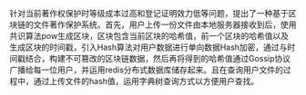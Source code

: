 针对当前著作权保护时等级成本过高和登记证明效力低等问题，提出了一种基于区块链的文件著作保护系统。首先，用户上传一份文件由本地服务器接收到后，使用共识算法pow生成区块，区块包含当前区块的哈希值，前一个区块的哈希值以及生成区块的时间戳，引入Hash算法对用户数据进行单向数据Hash加密，通过与时间戳结合，构建不可篡改的区块链数据，然后再将得到的哈希值通过Gossip协议广播给每一位用户，并运用redis分布式数据库储存起来。且在查询用户文件的过程中，通过上传文件的hash值，运用字典树查询方式以方便用户查找。
